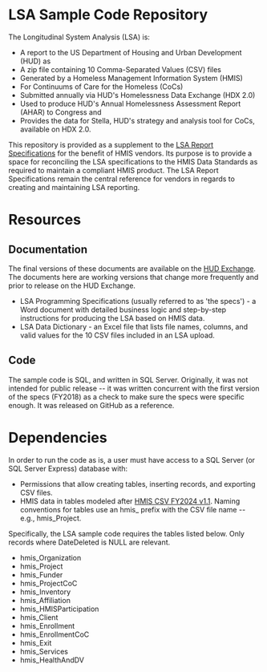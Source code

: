 
# LSA Sample Code Repository

The Longitudinal System Analysis (LSA) is:
* A report to the US Department of Housing and Urban Development (HUD) as 
* A zip file containing 10 Comma-Separated Values (CSV) files 
* Generated by a Homeless Management Information System (HMIS) 
* For Continuums of Care for the Homeless (CoCs) 
* Submitted annually via HUD's Homelessness Data Exchange (HDX 2.0) 
* Used to produce HUD's Annual Homelessness Assessment Report (AHAR) to Congress and
* Provides the data for Stella, HUD's strategy and analysis tool for CoCs, available on HDX 2.0.

This repository is provided as a supplement to the [LSA Report Specifications](https://www.hudexchange.info/resource/5726/lsa-report-specifications-and-tools/) for the benefit of HMIS vendors. Its purpose is to provide a space for reconciling the LSA specifications to the HMIS Data Standards as required to maintain a compliant HMIS product. The LSA Report Specifications remain the central reference for vendors in regards to creating and maintaining LSA reporting.

# Resources
## Documentation
The final versions of these documents are available on the [HUD Exchange](https://www.hudexchange.info/resource/5726/lsa-report-specifications-and-tools/). The documents here are working versions that change more frequently and prior to release on the HUD Exchange.  
* LSA Programming Specifications (usually referred to as 'the specs') - a Word document with detailed business logic and step-by-step instructions for producing the LSA based on HMIS data. 
* LSA Data Dictionary - an Excel file that lists file names, columns, and valid values for the 10 CSV files included in an LSA upload.

## Code
The sample code is SQL, and written in SQL Server. Originally, it was not intended for public release -- it was written concurrent with the first version of the specs (FY2018) as a check to make sure the specs were specific enough. It was released on GitHub as a reference.  

# Dependencies
In order to run the code as is, a user must have access to a SQL Server (or SQL Server Express) database with:
* Permissions that allow creating tables, inserting records, and exporting CSV files.  
* HMIS data in tables modeled after [HMIS CSV FY2024 v1.1](https://files.hudexchange.info/resources/documents/HMIS-CSV-Format-Specifications-2024.pdf).  Naming conventions for tables use an hmis_ prefix with the CSV file name -- e.g., hmis_Project.

Specifically, the LSA sample code requires the tables listed below. Only records where DateDeleted is NULL are relevant.
* hmis_Organization
* hmis_Project
* hmis_Funder
* hmis_ProjectCoC
* hmis_Inventory
* hmis_Affiliation
* hmis_HMISParticipation
* hmis_Client
* hmis_Enrollment
* hmis_EnrollmentCoC
* hmis_Exit
* hmis_Services
* hmis_HealthAndDV



